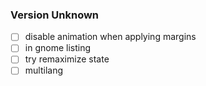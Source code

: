 ### Version Unknown

- [ ] disable animation when applying margins
- [ ] in gnome listing
- [ ] try remaximize state
- [ ] multilang
